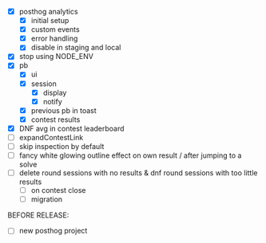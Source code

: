 - [x] posthog analytics
    - [x] initial setup
    - [x] custom events
    - [x] error handling
    - [x] disable in staging and local
- [x] stop using NODE_ENV
- [x] pb
    - [x] ui
    - [x] session
        - [x] display
        - [x] notify
    - [x] previous pb in toast
    - [x] contest results
- [x] DNF avg in contest leaderboard
- [ ] expandContestLink
- [ ] skip inspection by default
- [ ] fancy white glowing outline effect on own result / after jumping to a solve
- [ ] delete round sessions with no results & dnf round sessions with too little results
    - [ ] on contest close
    - [ ] migration

BEFORE RELEASE:
- [ ] new posthog project
